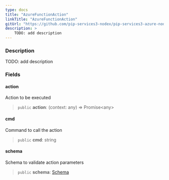 ```yaml
---
type: docs
title: "AzureFunctionAction"
linkTitle: "AzureFunctionAction"
gitUrl: "https://github.com/pip-services3-nodex/pip-services3-azure-nodex"
description: >
    TODO: add description
---
```


### Description

TODO: add description

### Fields

<span class="hide-title-link">

#### action
Action to be executed
> `public` **action**: (context: any) => Promise\<any\>

#### cmd
Command to call the action
> `public` **cmd**: string

#### schema
Schema to validate action parameters
> `public` **schema**: [Schema](../../../commons/validate/schema)

</span>
